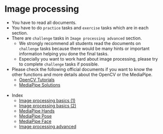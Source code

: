 # Image processing
- You have to read all documents.
- You have to do `practice` tasks and `exercise` tasks which are in each section.
- There are `challenge` tasks in `Image processing advanced` section.
    - We strongly recommend all students read the documents on `challenge` tasks because there would be many hints or important information helping you done the final tasks.
    - Especially you want to work hard about image processing, please try to complete `challenge` tasks if possible. 
- Please check the following official documents if you want to know the other functions and more details about the OpenCV or the MediaPipe.
	- [OpenCV Tutorials](https://docs.opencv.org/4.5.2/d9/df8/tutorial_root.html)
	- [MediaPipe Solutions](https://google.github.io/mediapipe/solutions/solutions.html)
<br><br>
- Index
  - [Image processing basics (1)](basics/basics_01.md)
  - [Image processing basics (2)](basics/basics_02.md)
  - [MediaPipe Hands](mediapipe/hands.md)
  - [MediaPipe Pose](mediapipe/pose.md)
  - [MediaPipe Face](mediapipe/face.md)
  - [Image processing advanced](advanced/holistic.md)

